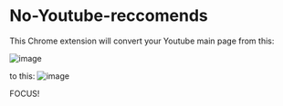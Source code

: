 # No-Youtube-reccomends

This Chrome extension will convert your Youtube main page from this:

![image](https://user-images.githubusercontent.com/56691312/158259198-21f4a6f1-37d2-4426-a4d4-f069a7ca7c81.png)

to this:
![image](https://user-images.githubusercontent.com/56691312/158259418-bea83504-ed24-4fe0-ae26-84096ad4e710.png)

FOCUS!

